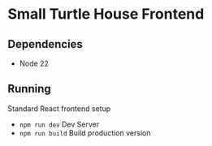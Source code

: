 # Small Turtle House Frontend

## Dependencies

- Node 22

## Running

Standard React frontend setup

- `npm run dev` Dev Server
- `npm run build` Build production version
